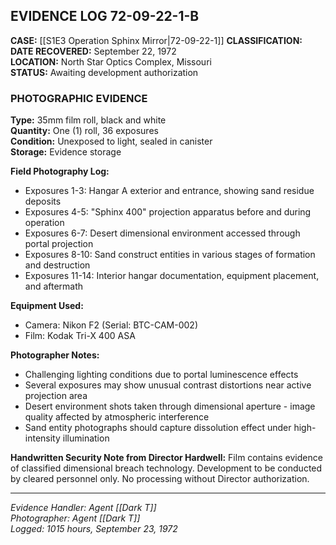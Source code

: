 ## EVIDENCE LOG 72-09-22-1-B

**CASE:** [[S1E3 Operation Sphinx Mirror|72-09-22-1]] 
**CLASSIFICATION:**  
**DATE RECOVERED:** September 22, 1972  
**LOCATION:** North Star Optics Complex, Missouri  
**STATUS:** Awaiting development authorization

### PHOTOGRAPHIC EVIDENCE

**Type:** 35mm film roll, black and white  
**Quantity:** One (1) roll, 36 exposures  
**Condition:** Unexposed to light, sealed in canister  
**Storage:** Evidence storage

**Field Photography Log:**
- Exposures 1-3: Hangar A exterior and entrance, showing sand residue deposits
- Exposures 4-5: "Sphinx 400" projection apparatus before and during operation
- Exposures 6-7: Desert dimensional environment accessed through portal projection
- Exposures 8-10: Sand construct entities in various stages of formation and destruction
- Exposures 11-14: Interior hangar documentation, equipment placement, and aftermath

**Equipment Used:**
- Camera: Nikon F2 (Serial: BTC-CAM-002)
- Film: Kodak Tri-X 400 ASA

**Photographer Notes:**
- Challenging lighting conditions due to portal luminescence effects
- Several exposures may show unusual contrast distortions near active projection area
- Desert environment shots taken through dimensional aperture - image quality affected by atmospheric interference
- Sand entity photographs should capture dissolution effect under high-intensity illumination

**Handwritten Security Note from Director Hardwell:** Film contains evidence of classified dimensional breach technology. Development to be conducted by cleared personnel only. No processing without Director authorization.

---

_Evidence Handler: Agent [[Dark T]]_  
_Photographer: Agent [[Dark T]]_  
_Logged: 1015 hours, September 23, 1972_